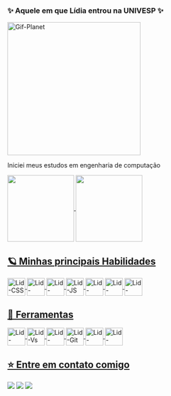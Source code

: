 <div>
  <h3>✨ Aquele em que Lídia entrou na UNIVESP ✨</h4>
  <img alt="Gif-Planet" height="300px" src="https://i.pinimg.com/originals/0a/c8/72/0ac8720b49a934f99b0f6dc42d97711b.gif" />
  <p>Iniciei meus estudos em engenharia de computação</p>
  
</div>
<divaling = "top">
  <a href = "https://github.com/LidSarti">
      <img align="center" height="150em" src="https://github-readme-stats.vercel.app/api/top-langs/?username=LidSarti&layout=compact&langs_count=7&theme=buefy"/>
      <img align="center" height="150em" src="https://github-readme-stats.vercel.app/api?username=LidSarti&show_icons=true&theme=buefy"/>
  <div>
    <h2>🪐 Minhas principais Habilidades</h2>
    <img align="center" alt="Lid-CSS" heigt="30" width="40" src="https://cdn.jsdelivr.net/gh/devicons/devicon/icons/css3/css3-original-wordmark.svg"/>
    <img align="center" alt="Lid-HTML" heigt="30" width="40" src="https://cdn.jsdelivr.net/gh/devicons/devicon/icons/html5/html5-original-wordmark.svg"/>
    <img align="center" alt="Lid-Bootstrap" heigt="30" width="40" src="https://cdn.jsdelivr.net/gh/devicons/devicon/icons/bootstrap/bootstrap-original.svg" />
    <img align="center" alt="Lid-JS" heigt="30" width="40" src="https://cdn.jsdelivr.net/gh/devicons/devicon/icons/javascript/javascript-plain.svg"/>
    <img align="center" alt="Lid-React" heigt="30" width="40" src="https://cdn.jsdelivr.net/gh/devicons/devicon/icons/react/react-original.svg" />
    <img align="center" alt="Lid-CSharp" heigt="30" width="40" src="https://cdn.jsdelivr.net/gh/devicons/devicon/icons/csharp/csharp-original.svg" />
    <img align="center" alt="Lid-SSMS" heigt="30" width="40" src="https://cdn.jsdelivr.net/gh/devicons/devicon/icons/microsoftsqlserver/microsoftsqlserver-plain-wordmark.svg" />  
  </div>
   <div>
    <h2>🌙 Ferramentas</h2>
    <img align="center" alt ="Lid-VsCode" heigt="30" width="40" src="https://cdn.jsdelivr.net/gh/devicons/devicon/icons/vscode/vscode-original.svg""/>
    <img align="center" alt ="Lid-Vs" heigt="30" width="40" src="https://cdn.jsdelivr.net/gh/devicons/devicon/icons/visualstudio/visualstudio-plain.svg" /> 
    <img align="center" alt ="Lid-Docker" heigt="30" width="40" src="https://cdn.jsdelivr.net/gh/devicons/devicon/icons/docker/docker-plain.svg" />
    <img align="center" alt ="Lid-Git" heigt="30" width="40" src="https://cdn.jsdelivr.net/gh/devicons/devicon/icons/git/git-original.svg"/>
    <img align="center" alt ="Lid-GitHub" heigt="30" width="40" src="https://cdn.jsdelivr.net/gh/devicons/devicon/icons/github/github-original.svg"/>
    <img align="center" alt ="Lid-Linux" heigt="30" width="40" src="https://cdn.jsdelivr.net/gh/devicons/devicon/icons/linux/linux-original.svg" />                          
   </div>
</div>
<div>
  <h2>⭐️ Entre em contato comigo</h2>
  <a href = "mailto:lid.sarti@gmail.com"><img src="https://img.shields.io/badge/Gmail-D14836?style=for-the-badge&logo=gmail&logoColor=white"></a>
  <a href = "https://www.linkedin.com/in/lídia-sarti-04257121a/"><img src = "https://img.shields.io/badge/LinkedIn-0077B5?style=for-the-badge&logo=linkedin&logoColor=white"></a>
  <a href = "https://codepen.io/LSarti"><img src = "https://img.shields.io/badge/Codepen-000000?style=for-the-badge&logo=codepen&logoColor=white"></a>
